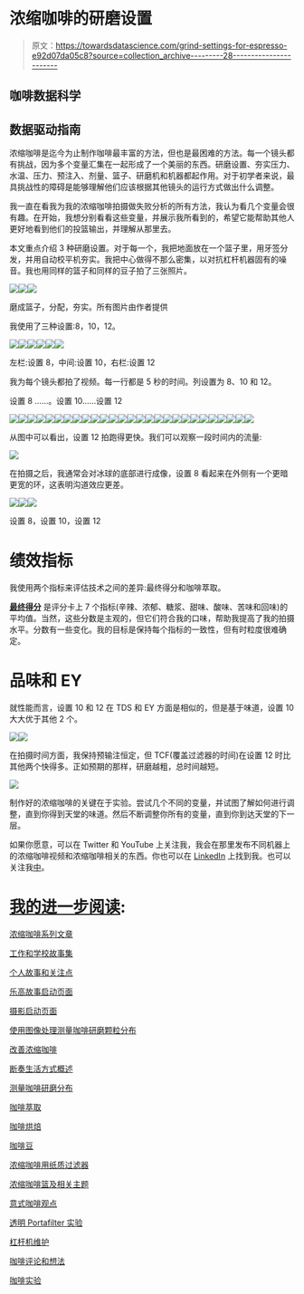 # 浓缩咖啡的研磨设置

> 原文：<https://towardsdatascience.com/grind-settings-for-espresso-e92d07da05c8?source=collection_archive---------28----------------------->

## 咖啡数据科学

## 数据驱动指南

浓缩咖啡是迄今为止制作咖啡最丰富的方法，但也是最困难的方法。每一个镜头都有挑战，因为多个变量汇集在一起形成了一个美丽的东西。研磨设置、夯实压力、水温、压力、预注入、剂量、篮子、研磨机和机器都起作用。对于初学者来说，最具挑战性的障碍是能够理解他们应该根据其他镜头的运行方式做出什么调整。

我一直在看我为我的浓缩咖啡拍摄做失败分析的所有方法，我认为看几个变量会很有趣。在开始，我想分别看看这些变量，并展示我所看到的，希望它能帮助其他人更好地看到他们的投篮输出，并理解从那里去。

本文重点介绍 3 种研磨设置。对于每一个，我把地面放在一个篮子里，用牙签分发，并用自动校平机夯实。我把中心做得不那么密集，以对抗杠杆机器固有的噪音。我也用同样的篮子和同样的豆子拍了三张照片。

![](img/64f6128048c8a5a1a6b1e88d2f301d6e.png)![](img/e4e6ea68a63dacb52000ffb1dd71c68e.png)![](img/db08699d434c6f22a7ab2e435992d142.png)

磨成篮子，分配，夯实。所有图片由作者提供

我使用了三种设置:8，10，12。

![](img/35a04e3164821b5d9b9b40545cccd184.png)![](img/64f6128048c8a5a1a6b1e88d2f301d6e.png)![](img/d4d92ca1204746973e4f71a9a21a4106.png)![](img/c4ac7405b4000ea730e04c5f41e0c2e5.png)![](img/db08699d434c6f22a7ab2e435992d142.png)![](img/8d7eb8fdf0da908a2eb20d04a941f1a2.png)

左栏:设置 8，中间:设置 10，右栏:设置 12

我为每个镜头都拍了视频。每一行都是 5 秒的时间。列设置为 8、10 和 12。

设置 8 ……。设置 10……设置 12

![](img/e96030bb528eb68e176f697e8d8b2018.png)![](img/55c4b85001006b0ca86225b98e777690.png)![](img/5845044b2849d5b113f0a6221af214c2.png)![](img/d3ce803f715a2aff581a1342d643f9ab.png)![](img/a89a84de1bd763b68a445c638d9b1d63.png)![](img/2861b3d6eb5d80f0588268a2ba41dc07.png)![](img/eeec4ecaa7e336f22dcf3a8d7589af01.png)![](img/19a587d08859d0081fb3d4ca3d84eb81.png)![](img/c55cff3938c522c6ca21f382410bb7bf.png)![](img/8efc5f06302d79eed2cdce893f22b6d3.png)![](img/8f5e7551350184aecc84ab44e075a686.png)![](img/3753eb438235d468630ec97630d55084.png)![](img/2aed0a730f199254efff6856c0dbe11f.png)![](img/a9d31f1eba8a73a3741ffe907651968b.png)![](img/6faf94e349223a52a69df2d469803d8b.png)![](img/47aeb97452f980ee6fa92be9ab5caa0d.png)![](img/6f873d18586cd09d8a70da91e5347255.png)![](img/a1baff050a31992813df72ebca51b008.png)![](img/133084d37d5a415cd965f0f469ee2258.png)![](img/441cc90c721280b7c9d84d29e9b4291b.png)![](img/46d57155c346bb71aeec4f883b145ba0.png)![](img/ccf31e1bc4b5426337ad1b44c6fdf5f3.png)![](img/fae76b732071058ce1cfe8f87d132f9c.png)![](img/4285fbec39340445285043415ba297f5.png)![](img/25ee5b554801b7a27f0e1fe436571bf6.png)![](img/6eda11df82d4fbc91c0c935cdc256121.png)![](img/cf6c74ec3028dcb59c884ce79f5c1c74.png)

从图中可以看出，设置 12 拍跑得更快。我们可以观察一段时间内的流量:

![](img/21adcf3ab3cb5e08820f59f79e20b4dd.png)

在拍摄之后，我通常会对冰球的底部进行成像，设置 8 看起来在外侧有一个更暗更宽的环，这表明沟道效应更差。

![](img/8546dc1512e871e0186d5d7e80fb18a6.png)![](img/1cae6d77e3ba35cb87ac5803cc029695.png)![](img/2fe028feee1169a6e55a6414c6c353c3.png)

设置 8，设置 10，设置 12

# 绩效指标

我使用两个指标来评估技术之间的差异:最终得分和咖啡萃取。

[**最终得分**](https://towardsdatascience.com/@rmckeon/coffee-data-sheet-d95fd241e7f6) 是评分卡上 7 个指标(辛辣、浓郁、糖浆、甜味、酸味、苦味和回味)的平均值。当然，这些分数是主观的，但它们符合我的口味，帮助我提高了我的拍摄水平。分数有一些变化。我的目标是保持每个指标的一致性，但有时粒度很难确定。

# 品味和 EY

就性能而言，设置 10 和 12 在 TDS 和 EY 方面是相似的，但是基于味道，设置 10 大大优于其他 2 个。

![](img/ddb05207312f3a721dbb8c1c2c100827.png)![](img/d59bc982e3a9ca6ce29351e06df3f85d.png)

在拍摄时间方面，我保持预输注恒定，但 TCF(覆盖过滤器的时间)在设置 12 时比其他两个快得多。正如预期的那样，研磨越粗，总时间越短。

![](img/b32da6e6d9f72ed37d8ea9729c7746db.png)

制作好的浓缩咖啡的关键在于实验。尝试几个不同的变量，并试图了解如何进行调整，直到你得到天堂的味道。然后不断调整你所有的变量，直到你到达天堂的下一层。

如果你愿意，可以在 Twitter 和 YouTube 上关注我，我会在那里发布不同机器上的浓缩咖啡视频和浓缩咖啡相关的东西。你也可以在 [LinkedIn](https://www.linkedin.com/in/robert-mckeon-aloe-01581595?source=post_page---------------------------) 上找到我。也可以关注我[中](https://towardsdatascience.com/@rmckeon/follow)。

# [我的进一步阅读](https://rmckeon.medium.com/story-collection-splash-page-e15025710347):

[浓缩咖啡系列文章](https://rmckeon.medium.com/a-collection-of-espresso-articles-de8a3abf9917?postPublishedType=repub)

[工作和学校故事集](https://rmckeon.medium.com/a-collection-of-work-and-school-stories-6b7ca5a58318?source=your_stories_page-------------------------------------)

[个人故事和关注点](https://rmckeon.medium.com/personal-stories-and-concerns-51bd8b3e63e6?source=your_stories_page-------------------------------------)

[乐高故事启动页面](https://rmckeon.medium.com/lego-story-splash-page-b91ba4f56bc7?source=your_stories_page-------------------------------------)

[摄影启动页面](https://rmckeon.medium.com/photography-splash-page-fe93297abc06?source=your_stories_page-------------------------------------)

[使用图像处理测量咖啡研磨颗粒分布](https://link.medium.com/9Az9gAfWXdb)

[改善浓缩咖啡](https://rmckeon.medium.com/improving-espresso-splash-page-576c70e64d0d?source=your_stories_page-------------------------------------)

[断奏生活方式概述](https://rmckeon.medium.com/a-summary-of-the-staccato-lifestyle-dd1dc6d4b861?source=your_stories_page-------------------------------------)

[测量咖啡研磨分布](https://rmckeon.medium.com/measuring-coffee-grind-distribution-d37a39ffc215?source=your_stories_page-------------------------------------)

[咖啡萃取](https://rmckeon.medium.com/coffee-extraction-splash-page-3e568df003ac?source=your_stories_page-------------------------------------)

[咖啡烘焙](https://rmckeon.medium.com/coffee-roasting-splash-page-780b0c3242ea?source=your_stories_page-------------------------------------)

[咖啡豆](https://rmckeon.medium.com/coffee-beans-splash-page-e52e1993274f?source=your_stories_page-------------------------------------)

[浓缩咖啡用纸质过滤器](https://rmckeon.medium.com/paper-filters-for-espresso-splash-page-f55fc553e98?source=your_stories_page-------------------------------------)

[浓缩咖啡篮及相关主题](https://rmckeon.medium.com/espresso-baskets-and-related-topics-splash-page-ff10f690a738?source=your_stories_page-------------------------------------)

[意式咖啡观点](https://rmckeon.medium.com/espresso-opinions-splash-page-5a89856d74da?source=your_stories_page-------------------------------------)

[透明 Portafilter 实验](https://rmckeon.medium.com/transparent-portafilter-experiments-splash-page-8fd3ae3a286d?source=your_stories_page-------------------------------------)

[杠杆机维护](https://rmckeon.medium.com/lever-machine-maintenance-splash-page-72c1e3102ff?source=your_stories_page-------------------------------------)

[咖啡评论和想法](https://rmckeon.medium.com/coffee-reviews-and-thoughts-splash-page-ca6840eb04f7?source=your_stories_page-------------------------------------)

[咖啡实验](https://rmckeon.medium.com/coffee-experiments-splash-page-671a77ba4d42?source=your_stories_page-------------------------------------)